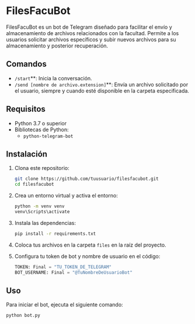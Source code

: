# FilesFacuBot

FilesFacuBot es un bot de Telegram diseñado para facilitar el envío y almacenamiento de archivos relacionados con la facultad. Permite a los usuarios solicitar archivos específicos y subir nuevos archivos para su almacenamiento y posterior recuperación.

## Comandos

-  `/start`**: Inicia la conversación.
-  `/send [nombre de archivo.extension]`**: Envía un archivo solicitado por el usuario, siempre y cuando esté disponible en la carpeta especificada.

## Requisitos

- Python 3.7 o superior
- Bibliotecas de Python:
  - `python-telegram-bot`

## Instalación

1. Clona este repositorio:
    ```bash
    git clone https://github.com/tuusuario/filesfacubot.git
    cd filesfacubot
    ```

2. Crea un entorno virtual y activa el entorno:
    ```bash
    python -m venv venv
    venv\Scripts\activate
    ```

3. Instala las dependencias:
    ```bash
    pip install -r requirements.txt
    ```

4. Coloca tus archivos en la carpeta `files` en la raíz del proyecto.

5. Configura tu token de bot y nombre de usuario en el código:

    ```python
    TOKEN: Final = "TU_TOKEN_DE_TELEGRAM"
    BOT_USERNAME: Final = "@TuNombreDeUsuarioBot"
    ```

## Uso

Para iniciar el bot, ejecuta el siguiente comando:

```bash
python bot.py
